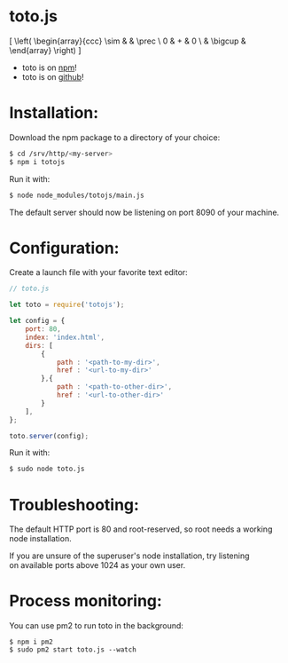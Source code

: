 # toto.js

\[
\left(
\begin{array}{ccc}
\sim & & \prec \\
0 & + & 0 \\
& \bigcup & 
\end{array}
\right)
\]

- toto is on [npm](https://npmjs.com/package/totojs)!
- toto is on [github](https://github.com/opeltre/toto)!

# Installation:

Download the npm package to a directory of your choice: 
```bash
$ cd /srv/http/<my-server>
$ npm i totojs
```
Run it with:
```bash
$ node node_modules/totojs/main.js
```
The default server should now be listening on port 8090 of your machine. 

# Configuration: 


Create a launch file with your favorite text editor:

```javascript
// toto.js

let toto = require('totojs');

let config = {
    port: 80,   
    index: 'index.html',
    dirs: [
        {
            path : '<path-to-my-dir>',
            href : '<url-to-my-dir>'
        },{
            path : '<path-to-other-dir>',
            href : '<url-to-other-dir>'
        }
    ],
};

toto.server(config);
```

Run it with: 

```bash
$ sudo node toto.js 
```

# Troubleshooting:

The default HTTP port is 80 and root-reserved, 
so root needs a working node installation.

If you are unsure of the superuser's node installation, try listening  
on available ports above 1024 as your own user.

# Process monitoring: 

You can use pm2 to run toto in the background: 

```
$ npm i pm2
$ sudo pm2 start toto.js --watch
```
